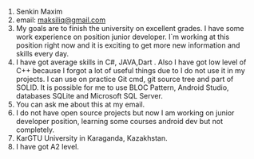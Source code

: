 1. Senkin Maxim
2. email: maksiliq@gmail.com
3. My goals are to finish the university on excellent grades. I have some work experience on position junior developer. I`m working at
this position right now and it is exciting to get more new information and skills every day.
4. I have got average skills in C#, JAVA,Dart . Also I have got low level of C++ because I forgot a lot of useful things due to I do not use it in my projects. 
 I can use on practice Git cmd, git source tree and part of SOLID. It is possible for me to use BLOC Pattern, Android Studio, databases SQLite and Microsoft SQL Server.
5. You can ask me about this at my email.
6. I do not have open source projects but now I am working on junior developer position, learning some courses android dev but not completely.
7. KarGTU University in Karaganda, Kazakhstan.
8. I have got A2 level.
